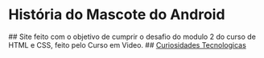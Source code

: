 <h1>História do Mascote do Android</h1>
##
Site feito com o objetivo de cumprir o desafio do modulo 2 do curso de HTML e CSS, feito pelo Curso em Video.
##
<a href="https://portella0803.github.io/site_mascote_do_android/mascote_do_android/">Curiosidades Tecnologicas</a>
